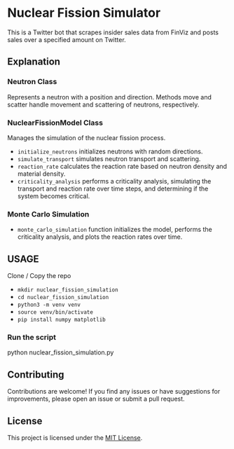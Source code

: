 # Nuclear Fission Simulator

This is a Twitter bot that scrapes insider sales data from FinViz and posts sales over a specified amount on Twitter.

## Explanation
### Neutron Class
Represents a neutron with a position and direction.
Methods move and scatter handle movement and scattering of neutrons, respectively.
### NuclearFissionModel Class
Manages the simulation of the nuclear fission process.
- `initialize_neutrons` initializes neutrons with random directions.
- `simulate_transport` simulates neutron transport and scattering.
- `reaction_rate` calculates the reaction rate based on neutron density and material density.
- `criticality_analysis` performs a criticality analysis, simulating the transport and reaction rate over time steps, and determining if the system becomes critical.
### Monte Carlo Simulation
- `monte_carlo_simulation` function initializes the model, performs the criticality analysis, and plots the reaction rates over time.
## USAGE
Clone / Copy the repo
- `mkdir nuclear_fission_simulation`
- `cd nuclear_fission_simulation`
- `python3 -m venv venv`
- `source venv/bin/activate`
- `pip install numpy matplotlib`
### Run the script
python nuclear_fission_simulation.py


## Contributing

Contributions are welcome! If you find any issues or have suggestions for improvements, please open an issue or submit a pull request.

## License

This project is licensed under the [MIT License](LICENSE).
